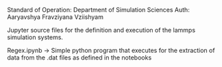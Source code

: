 Standard of Operation: Department of Simulation Sciences
Auth: Aaryavshya Fravziyana Vziishyam

Jupyter source files for the definition and execution of the lammps simulation systems.

Regex.ipynb -> Simple python program that executes for the extraction of data from the .dat files as defined in the notebooks
